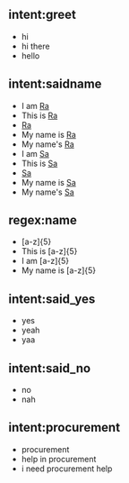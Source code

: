 ## intent:greet
- hi
- hi there
- hello

## intent:saidname
- I am [Ra](name)
- This is [Ra](name)
- [Ra](name)
- My name is [Ra](name)
- My name's [Ra](name)
- I am [Sa](name)
- This is [Sa](name)
- [Sa](name)
- My name is [Sa](name)
- My name's [Sa](name)


## regex:name
- [a-z]{5}
- This is [a-z]{5}
- I am [a-z]{5}
- My name is [a-z]{5}


## intent:said_yes
- yes
- yeah
- yaa

## intent:said_no
- no
- nah

## intent:procurement
- procurement
- help in procurement
- i need procurement help